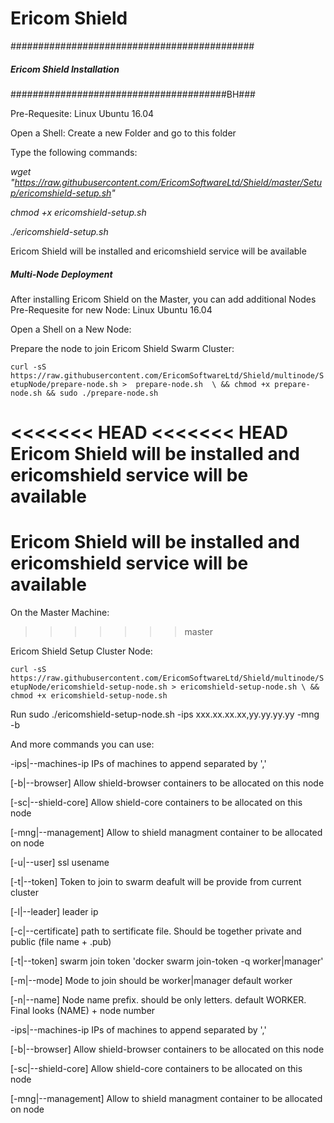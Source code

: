 # Ericom Shield
############################################
#####   Ericom Shield Installation     #####
#######################################BH###

Pre-Requesite: Linux Ubuntu 16.04

Open a Shell:
Create a new Folder and go to this folder

Type the following commands:

*wget "https://raw.githubusercontent.com/EricomSoftwareLtd/Shield/master/Setup/ericomshield-setup.sh"*

*chmod +x ericomshield-setup.sh*

*./ericomshield-setup.sh*

Ericom Shield will be installed and ericomshield service will be available

#####   Multi-Node Deployment     #####

After installing Ericom Shield on the Master, you can add additional Nodes 
Pre-Requesite for new Node: Linux Ubuntu 16.04

Open a Shell on a New Node:

Prepare the node to join Ericom Shield Swarm Cluster:

`curl -sS https://raw.githubusercontent.com/EricomSoftwareLtd/Shield/multinode/SetupNode/prepare-node.sh >  prepare-node.sh  \
 && chmod +x prepare-node.sh && sudo ./prepare-node.sh`

<<<<<<< HEAD
<<<<<<< HEAD
Ericom Shield will be installed and ericomshield service will be available 
=======
Ericom Shield will be installed and ericomshield service will be available
=======
On the Master Machine:
>>>>>>> master

Ericom Shield Setup Cluster Node:

`curl -sS https://raw.githubusercontent.com/EricomSoftwareLtd/Shield/multinode/SetupNode/ericomshield-setup-node.sh > ericomshield-setup-node.sh \
&& chmod +x ericomshield-setup-node.sh`

Run sudo ./ericomshield-setup-node.sh -ips xxx.xx.xx.xx,yy.yy.yy.yy -mng -b

And more commands you can use:

-ips|--machines-ip IPs of machines to append separated by ','

[-b|--browser] Allow shield-browser containers to be allocated on this node

[-sc|--shield-core] Allow shield-core containers to be allocated on this node

[-mng|--management] Allow to shield managment container to be allocated on node

[-u|--user] ssl usename

[-t|--token] Token to join to swarm deafult will be provide from current cluster

[-l|--leader] leader ip

[-c|--certificate] path to sertificate file. Should be together private and public (file name + .pub)

[-t|--token] swarm join token 'docker swarm join-token -q worker|manager'

[-m|--mode] Mode to join should be worker|manager default worker

[-n|--name] Node name prefix. should be only letters. default WORKER. Final looks (NAME) + node number

-ips|--machines-ip IPs of machines to append separated by ','

[-b|--browser] Allow shield-browser containers to be allocated on this node

[-sc|--shield-core] Allow shield-core containers to be allocated on this node

[-mng|--management] Allow to shield managment container to be allocated on node

